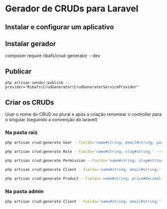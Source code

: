 # Gerador de CRUDs para Laravel

## Instalar e configurar um aplicativo

## Instalar gerador
composer require ribafs/crud-generator --dev

## Publicar
    php artisan vendor:publish --provider="Ribafs\CrudGenerator\CrudGeneratorServiceProvider"

## Criar os CRUDs

Usar o nome do CRUD no plural e após a criação renomear o controller para o singular (seguindo a convenção do laravel)

### Na pasta raiz
```bash
php artisan crud:generate User --fields='name#string; email#string; password#string;' --view-path='' --controller-namespace=App\\Http\\Controllers --route-group='' --form-helper=html

php artisan crud:generate Role --fields='name#string; slug#string;' --view-path='' --controller-namespace=App\\Http\\Controllers --route-group='' --form-helper=html

php artisan crud:generate Permission --fields='name#string; slug#string;' --view-path='' --controller-namespace=App\\Http\\Controllers --route-group='' --form-helper=html

php artisan crud:generate Client --fields='name#string; email#string;' --view-path='' --controller-namespace=App\\Http\\Controllers --route-group='' --form-helper=html

php artisan crud:generate Product --fields='name#string; price#decimal;' --view-path='' --controller-namespace=App\\Http\\Controllers --route-group='' --form-helper=html
```

### Na pasta admin
```bash
php artisan crud:generate Client --fields='name#string; email#string;' --view-path=admin --controller-namespace=App\\Http\\Controllers\\Admin --route-group=admin --form-helper=html
```
